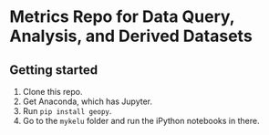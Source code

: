 # Metrics Repo for Data Query, Analysis, and Derived Datasets

## Getting started

1. Clone this repo.
2. Get Anaconda, which has Jupyter.
3. Run `pip install geopy`.
4. Go to the `mykelu` folder and run the iPython notebooks in there.
